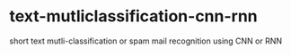 # text-mutliclassification-cnn-rnn
short text mutli-classification or spam mail recognition using CNN or RNN 

